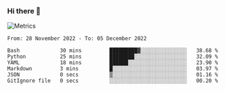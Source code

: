 ### Hi there 👋

![Metrics](https://github.com/radoapx/radoapx/blob/main/github-metrics.svg)

<!--START_SECTION:waka-->

```text
From: 28 November 2022 - To: 05 December 2022

Bash             30 mins         █████████▓░░░░░░░░░░░░░░░   38.68 %
Python           25 mins         ████████░░░░░░░░░░░░░░░░░   32.09 %
YAML             18 mins         ██████░░░░░░░░░░░░░░░░░░░   23.90 %
Markdown         3 mins          █░░░░░░░░░░░░░░░░░░░░░░░░   03.97 %
JSON             0 secs          ▒░░░░░░░░░░░░░░░░░░░░░░░░   01.16 %
GitIgnore file   0 secs          ░░░░░░░░░░░░░░░░░░░░░░░░░   00.20 %
```

<!--END_SECTION:waka-->

<!--
**radoapx/radoapx** is a ✨ _special_ ✨ repository because its `README.md` (this file) appears on your GitHub profile.

Here are some ideas to get you started:

- 🔭 I’m currently working on ...
- 🌱 I’m currently learning ...
- 👯 I’m looking to collaborate on ...
- 🤔 I’m looking for help with ...
- 💬 Ask me about ...
- 📫 How to reach me: ...
- 😄 Pronouns: ...
- ⚡ Fun fact: ...
-->
